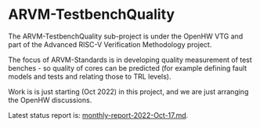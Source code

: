 # ARVM-TestbenchQuality

The ARVM-TestbenchQuality sub-project is under the OpenHW VTG and part of the Advanced RISC-V Verification Methodology project.

The focus of ARVM-Standards is in developing quality measurement of test benches - so quality of cores can be predicted (for example defining fault models and tests and relating those to TRL levels).

Work is is just starting (Oct 2022) in this project, and we are just arranging the OpenHW discussions.

Latest status report is: [monthly-report-2022-Oct-17.md](monthly-report-2022-Oct-17.md).


